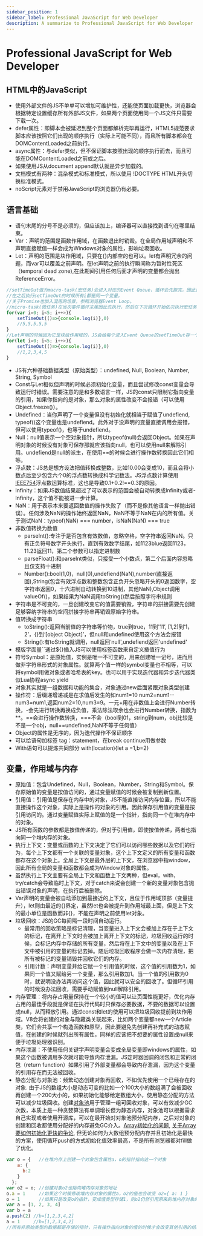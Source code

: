 ```yaml
---
sidebar_position: 1
sidebar_label: Professional JavaScript for Web Developer
description: A summarize to Professional JavaScript for Web Developer
---
```


# Professional JavaScript for Web Developer

## HTML中的JavaScript
- 使用外部文件的JS不单单可以增加可维护性，还能使页面加载更快，浏览器会根据特定设置缓存所有外部JS文件，如果两个页面使用同一个JS文件只需要下载一次。  
- defer属性：即脚本会被延迟到整个页面都解析完毕再运行，HTML5规范要求脚本应该按照它们出现的顺序执行（实际上可能不同），而且所有脚本都会在DOMContentLoaded之前执行。  
- async属性：与defer类似，但不保证脚本按照出现的顺序执行而去，而且可能在DOMContentLoaded之前或之后。  
- 如果使用JS从document append默认就是异步加载的。  
- 文档模式有两种：混杂模式和标准模式，所以使用 !DOCTYPE HTML开头切换标准模式。  
- noScript元素对于禁用JavaScript的浏览器仍有必要。 

## 语言基础
- 语句末尾的分号不是必须的，但应该加上，编译器可以直接找到语句在哪里结束。  
- Var：声明的范围是函数作用域，在函数退出时销毁。在全局作用域声明和不声明直接赋值一样会成为Windows对象的属性，影响垃圾回收。  
- Let：声明的范围是块作用域，只要在{}内部空的也可以。let有声明冗余的问题，而var可以覆盖之前声明。在let声明之前的执行瞬间称为暂时性死区（temporal dead zone),在此期间引用任何后面才声明的变量都会抛出ReferenceError。  
```js
//setTimeOut做为macro-task(宏任务)会进入对应的Event Queue，循环会先跑完，因此i的值是5。
//在之后执行setTimeOut的时候所有i都是同一个变量。
//关于Promise也加入混用的场景，参照浏览器Event Loop。
//micro-task(微任务)在当次事件循环末尾因此先执行，然后在下次循环开始依次执行宏任务。
for(var i=0; i<5; i++>){
    setTimeOut(()=>{console.log(i)},0)
    //5,5,5,5,5
}
//Let声明的时候因为它是块级作用域的，JS会给每个进入Event Queue的setTimeOut存一个i值。
for(let i=0; i<5; i++>){
    setTimeOut(()=>{console.log(i)},0)
    //1,2,3,4,5
}
```
- JS有六种基础数据类型（原始类型）：undefined, Null, Boolean, Number, String, Symbol
- Const与Let相似但声明的时候必须初始化变量，而且尝试修改const变量会导致运行时错误。需要注意的是和多数语言一样，JS的const只限制它指向变量的引用，如果你指向的是对象，那么对象的属性改变不会报错（可以使用Object.freeze()）。  
- Undefined：当你声明了一个变量但没有初始化就相当于赋值了undefiend, typeof()这个变量也是undefiend。此外对于没声明的变量直接调用会报错，但可以使用typeof()，也等于undefiend。
- Null：null值表示一个空对象指针，所以typeof(null)会返回Object。如果在声明对象的时候没有对象可保存那就应该指向null，也可以使用null来解除引用。undefiend是null的派生，在使用==的时候会进行操作数转换因此它们相等。
- 浮点数：JS总是想方设法把值转换成整数，比如10.00会变成10，而且会将小数点后至少包含六个0的浮点数转换成科学记数法。JS浮点数计算使用[IEEE754](https://zh.wikipedia.org/zh-hk/IEEE_754)浮点数运算标准，这也是导致0.1+0.2!==0.3的原因。
- Infinity：如果JS数值结果超过了可以表示的范围会被自动转换成Infinity或者-Infinity，这个值不能被进一步计算。
- NaN：用于表示本来要返回数值的操作失败了（而不是像其他语言一样抛出错误）。任何涉及NaN的操作始终返回NaN，NaN不等于NaN在内的所有值。关于测试NaN：typeof(NaN) === number，isNaN(NaN) === true  
- 非数值转换为数值
  - parseInt():专注于是否包含有效数值，忽略空格，空字符串返回NaN。只有正负符号数字开头执行，直到有效数字结尾，如1123blue返回1123，11.23返回11，第二个参数可以指定进制数
  - parseFloat():和parseInt类似，只接受一个小数点，第二个后面内容忽略且仅支持十进制
  - Number():bool(1,0)，null(0),undefiend(NaN),number(直接返回),String(包含有效浮点数和整数包含正负开头忽略开头的0返回数字，空字符串返回0，十六进制自动转换到10进制，其他NaN),Object调用valueOf()，如果结果为NaN调用toString()然后按照字符串规则
- 字符串是不可变的，一旦创建改变它的值需要销毁，字符串的拼接需要先创建足够容纳字符串的空间拼接字符串再销毁原始字符串。
- 值转换成字符串
  - toString():返回当前值的字符串等价物，true到true，11到'11’, [1,2]到‘1，2’，{}到‘[object Object]’，但null和undefined使用这个方法会报错
  - String():有toString就调用，null返回‘null',undefiend返回'undefined'
- 模版字面量``通过${}插入JS可以使用标签函数来自定义插值行为
- 符号Symbol：是原始值，实例是唯一不可变的，用来创建唯一记号，进而用做非字符串形式的对象属性。就算两个值一样的symbol变量也不相等，可以将symbol用做对象或者哈希表的key。也可以用于实现迭代器和异步迭代器类似Lua协程async yield
- 对象其实就是一组数据和功能的集合，对象通过new后面紧跟对象类型创建
- 操作符：后缀递增递减是在求值后发生的如num1=10 num2=num1-- num3=num1,返回num2=10,num3=9。一元+用在非数值上会进行Number转换，-会先进行转换再换成负值，乘法除法取余也会进行Number转换，指数为**。==会进行操作数转换，===不会（bool到01，string到num，obj比较是不是一个obj，null==undefined,NaN不等于任何值）
- Object的属性是无序的，因为迭代操作不保证顺序
- 可以给语句加标签 tag：statement，在break continue用做参数
- With语句可以提炼共同部分 with(location){let a =1,b=2}

## 变量，作用域与内存
- 原始值：包含Undefined，Null，Boolean，Number，String和Symbol。保存原始值的变量是按值访问的，通过变量赋值的时候会被复制到新位置。
- 引用值：引用值是保存在内存中的对象，JS不能直接访问内存位置，所以不能直接操作这个对象，实际上是操作的对象的引用。因此保存引用值的变量是按引用访问的。通过变量赋值实际上赋值的是一个指针，指向同一个在堆内存中的对象。
- JS所有函数的参数都是按值传递的，但对于引用值，即使按值传递，两者也指向同一个堆内存的对象。
- 执行上下文：变量或函数的上下文决定了它们可以访问哪些数据以及它们的行为，每个上下文都有一个关联的变量对象，这个上下文定义的所有变量和函数都存在这个对象上。全局上下文是最外层的上下文，在浏览器中指window，因此所有全局的变量和函数都会成为Window对象的属性。
- 虽然执行上下文主要有全局上下文和函数上下文两种，但eval，with，try/catch会导致临时上下文，对于catch来说会创建一个新的变量对象包含抛出错误对象的声明，在执行后被删除。
- Var声明的变量会被自动添加到最接近的上下文，且位于作用域顶部（变量提升），let则由最近的{}界定，虽然let也会被提升到作用域最上面，但是上下文的最小单位是函数而非{}，不能在声明之前使用let对象。
- 垃圾回收：JS的GC每间隔一段时间自动运行。
  - 最常用的回收策略是标记清理，当变量进入上下文会被加上存在于上下文的标记，在离开上下文时会被加上离开上下文的标记，垃圾回收运行的时候，会标记内存中存储的所有变量，然后将在上下文中的变量以及在上下文中被引用的变量的标记去掉。随后垃圾回收程序会做一次内存清理，把所有被标记的变量销毁并回收它们的内存。
  - 引用计数：声明变量并给它赋一个引用值的时候，这个值的引用数为1，如果同一个值又赋给另一个变量，那么引用数加1。当一个值的引用数为0时，就说明没办法再访问这个值，因此就可以安全的回收了。但循环引用的时候没办法回收，需要手动赋值到null解除引用。
- 内存管理：将内存占用量保持在一个较小的值可以让页面性能更好，优化内存占用的最佳手段就是保证在执行代码时只保存必要数据，不要的数据可以设置成null，从而释放引用。通过const和let的使用可以把垃圾回收提前到块作用域。V8会将创建的对象与隐藏类关联起来，比如两个变量都new一个Article类，它们会共享一个构造函数和原型，因此要避免先创建再补充式的动态赋值，在创建的时候就列出所有属性，同样的应该把不想要的属性设置成null来便于垃圾处理器识别。
- 内存泄漏：不使用任何关键字声明变量会变成全局变量即windows的属性，如果这个函数被调用多次就可能导致内存泄漏。JS定时器回调的闭包和正常的闭包（return function）如果引用了外部变量都会导致内存泄漏，因为这个变量的引用存在而无法被回收。
- 静态分配与对象池：频繁动态创建对象再回收，不如优先使用一个已经存在的对象. 由于JS的数组大小是动态可变的比如一个100大小的数组满了会被回收再创建一个200大小的，如果初始化能够给定数组大小，使用静态分配的方法可以减少垃圾回收。创建[对象池](https://egghead.io/blog/object-pool-design-pattern)用于管理一组可回收对象，可以有效减少GC次数，本质上是一种贪婪算法有单调增长但为静态内存，对象池可以根据需求自己实现或者使用开源库，可以在最开始对对象池预分配内存，之后对对象的创建和回收都使用分配好的内存避免GC介入。[Array初始化的问题](https://dev.to/henryjw/populating-a-pre-allocated-array-slower-than-a-pushing-to-a-regular-array-4l43), [关于Array要如何初始化更快的争论](https://stackoverflow.com/questions/1295584/most-efficient-way-to-create-a-zero-filled-javascript-array), 但无论如何为大数组预分配内存并且初始化是最快的方案，使用循环push的方式初始化值效率最高，不是所有浏览器都对fill做了优化。
```js
var o = {   //在堆内存上创建一个对象包含属性a，o的指针指向这一个对象
    a: {
      b:2
    }
  };
var o2 = o; //创建对象o2也指向堆内存对象的地址
o.a = 1     //如果这个时候修改堆内存对象的属性a，o2的值也会改变 o2={ a: 1 }
o = 1       //如果只是改变o的指针，变成值类型存储1，则o2仍然引用原来的堆内存对象的地址 o2={ a: 1 }
var a = [1, 2, 3, 4] 
var b = a            
a.push(2) //b=[1,2,3,4,2]
a = 1     //b=[1,2,3,4,2]
//所有非原始类型的数据都是存储的指针，只有操作指向对象的值的时候才会改变其他引用的结果，只操作指针地址则不影响
```




